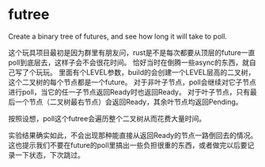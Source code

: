# futree
Create a binary tree of futures, and see how long it will take to poll.

这个玩具项目最初是因为群里有朋友问，rust是不是每次都要从顶层的future一直poll到底层去，这样子会不会很花时间。
恰好当时在倒腾一些async的东西，就自己写了个玩玩。
里面有个LEVEL参数，build的会创建一个LEVEL层高的二叉树，这个二叉树的每个节点都是一个future。
对于非叶子节点，poll会继续对它子节点进行poll，当它的任一子节点返回Ready时也返回Ready。
对于叶子节点，只有最后一个节点（二叉树最右节点）会返回Ready，其余叶节点均返回Pending。

按照设想，poll这个futree会遍历整个二叉树从而花费大量时间。

实验结果确实如此，不会出现那种能直接从返回Ready的节点一路倒回去的情况。
这也提示我们不要在future的poll里搞出一些负担很重的东西，或者做完以后要记录一下状态，下次跳过。
